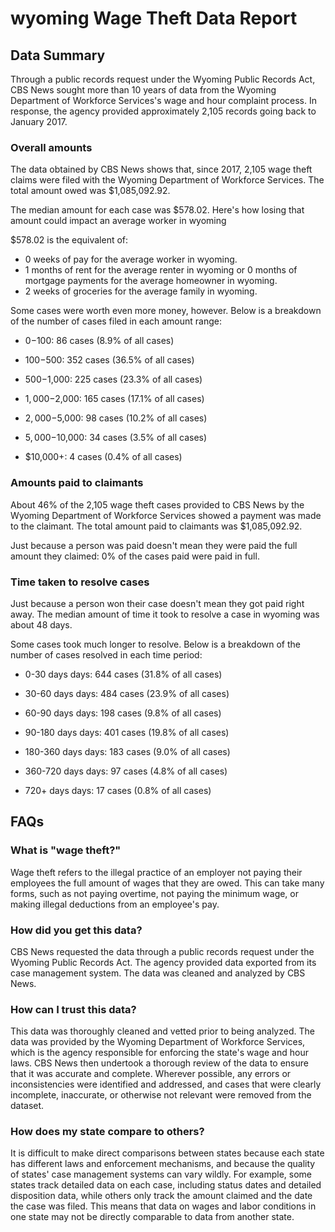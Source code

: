 # wyoming Wage Theft Data Report

## Data Summary

Through a public records request under the Wyoming Public Records Act, CBS News sought more than 10 years of data from the Wyoming Department of Workforce Services's wage and hour complaint process. In response, the agency provided approximately 2,105 records going back to January 2017.



### Overall amounts

The data obtained by CBS News shows that, since 2017, 2,105 wage theft claims were filed with the Wyoming Department of Workforce Services. The total amount owed was $1,085,092.92.

The median amount for each case was $578.02. Here's how losing that amount could impact an average worker in wyoming

$578.02 is the equivalent of: 
* 0 weeks of pay for the average worker in wyoming.
* 1 months of rent for the average renter in wyoming or 0 months of mortgage payments for the average homeowner in wyoming.
* 2 weeks of groceries for the average family in wyoming.

Some cases were worth even more money, however. Below is a breakdown of the number of cases filed in each amount range: 

* $0-$100: 86 cases (8.9% of all cases)

* $100-$500: 352 cases (36.5% of all cases)

* $500-$1,000: 225 cases (23.3% of all cases)

* $1,000-$2,000: 165 cases (17.1% of all cases)

* $2,000-$5,000: 98 cases (10.2% of all cases)

* $5,000-$10,000: 34 cases (3.5% of all cases)

* $10,000+: 4 cases (0.4% of all cases)



### Amounts paid to claimants

About 46% of the 2,105 wage theft cases provided to CBS News by the Wyoming Department of Workforce Services showed a payment was made to the claimant. The total amount paid to claimants was $1,085,092.92.


Just because a person was paid doesn't mean they were paid the full amount they claimed: 0% of the cases paid were paid in full.



### Time taken to resolve cases

Just because a person won their case doesn't mean they got paid right away. The median amount of time it took to resolve a case in wyoming was about 48 days.

Some cases took much longer to resolve. Below is a breakdown of the number of cases resolved in each time period: 

* 0-30 days days: 644 cases (31.8% of all cases)

* 30-60 days days: 484 cases (23.9% of all cases)

* 60-90 days days: 198 cases (9.8% of all cases)

* 90-180 days days: 401 cases (19.8% of all cases)

* 180-360 days days: 183 cases (9.0% of all cases)

* 360-720 days days: 97 cases (4.8% of all cases)

* 720+ days days: 17 cases (0.8% of all cases)



## FAQs

### What is "wage theft?"

Wage theft refers to the illegal practice of an employer not paying their employees the full amount of wages that they are owed. This can take many forms, such as not paying overtime, not paying the minimum wage, or making illegal deductions from an employee's pay.

###  How did you get this data?

CBS News requested the data through a public records request under the Wyoming Public Records Act. The agency provided data exported from its case management system. The data was cleaned and analyzed by CBS News.

### How can I trust this data? 

This data was thoroughly cleaned and vetted prior to being analyzed. The data was provided by the Wyoming Department of Workforce Services, which is the agency responsible for enforcing the state's wage and hour laws. CBS News then undertook a thorough review of the data to ensure that it was accurate and complete. Wherever possible, any errors or inconsistencies were identified and addressed, and cases that were clearly incomplete, inaccurate, or otherwise not relevant were removed from the dataset.

### How does my state compare to others? 

It is difficult to make direct comparisons between states because each state has different laws and enforcement mechanisms, and because the quality of states' case management systems can vary wildly. For example, some states track detailed data on each case, including status dates and detailed disposition data, while others only track the amount claimed and the date the case was filed. This means that data on wages and labor conditions in one state may not be directly comparable to data from another state.